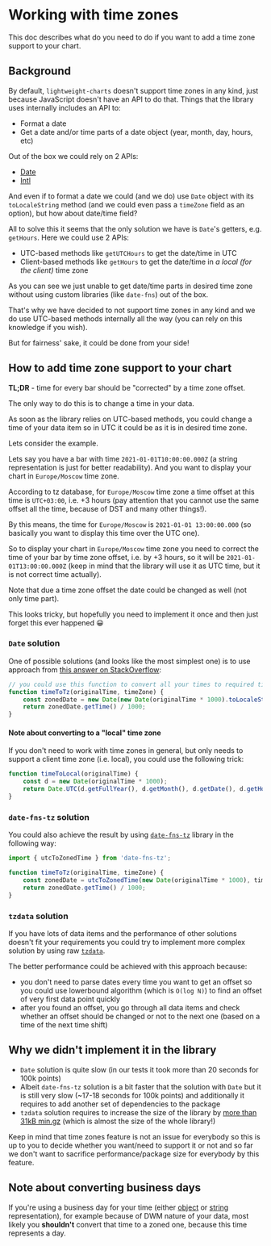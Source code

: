 # Working with time zones

This doc describes what do you need to do if you want to add a time zone support to your chart.

## Background

By default, `lightweight-charts` doesn't support time zones in any kind, just because JavaScript doesn't have an API to do that.
Things that the library uses internally includes an API to:

- Format a date
- Get a date and/or time parts of a date object (year, month, day, hours, etc)

Out of the box we could rely on 2 APIs:

- [Date](https://developer.mozilla.org/en-US/docs/Web/JavaScript/Reference/Global_Objects/Date)
- [Intl](https://developer.mozilla.org/en-US/docs/Web/JavaScript/Reference/Global_Objects/Intl)

And even if to format a date we could (and we do) use `Date` object with its `toLocaleString` method (and we could even pass a `timeZone` field as an option),
but how about date/time field?

All to solve this it seems that the only solution we have is `Date`'s getters, e.g. `getHours`. Here we could use 2 APIs:

- UTC-based methods like `getUTCHours` to get the date/time in UTC
- Client-based methods like `getHours` to get the date/time in _a local (for the client)_ time zone

As you can see we just unable to get date/time parts in desired time zone without using custom libraries (like `date-fns`) out of the box.

That's why we have decided to not support time zones in any kind and we do use UTC-based methods internally all the way (you can rely on this knowledge if you wish).

But for fairness' sake, it could be done from your side!

## How to add time zone support to your chart

**TL;DR** - time for every bar should be "corrected" by a time zone offset.

The only way to do this is to change a time in your data.

As soon as the library relies on UTC-based methods, you could change a time of your data item so in UTC it could be as it is in desired time zone.

Lets consider the example.

Lets say you have a bar with time `2021-01-01T10:00:00.000Z` (a string representation is just for better readability).
And you want to display your chart in `Europe/Moscow` time zone.

According to tz database, for `Europe/Moscow` time zone a time offset at this time is `UTC+03:00`, i.e. +3 hours (pay attention that you cannot use the same offset all the time, because of DST and many other things!).

By this means, the time for `Europe/Moscow` is `2021-01-01 13:00:00.000` (so basically you want to display this time over the UTC one).

So to display your chart in `Europe/Moscow` time zone you need to correct the time of your bar by time zone offset, i.e. by +3 hours, so it will be `2021-01-01T13:00:00.000Z` (keep in mind that the library will use it as UTC time, but it is not correct time actually).

Note that due a time zone offset the date could be changed as well (not only time part).

This looks tricky, but hopefully you need to implement it once and then just forget this ever happened 😀

### `Date` solution

One of possible solutions (and looks like the most simplest one) is to use approach from [this answer on StackOverflow](https://stackoverflow.com/a/54127122/3893439):

```js
// you could use this function to convert all your times to required time zone
function timeToTz(originalTime, timeZone) {
    const zonedDate = new Date(new Date(originalTime * 1000).toLocaleString('en-US', { timeZone }));
    return zonedDate.getTime() / 1000;
}
```

#### Note about converting to a "local" time zone

If you don't need to work with time zones in general, but only needs to support a client time zone (i.e. local), you could use the following trick:

```js
function timeToLocal(originalTime) {
    const d = new Date(originalTime * 1000);
    return Date.UTC(d.getFullYear(), d.getMonth(), d.getDate(), d.getHours(), d.getMinutes(), d.getSeconds(), d.getMilliseconds()) / 1000;
}
```

### `date-fns-tz` solution

You could also achieve the result by using [`date-fns-tz`](https://github.com/marnusw/date-fns-tz) library in the following way:

```js
import { utcToZonedTime } from 'date-fns-tz';

function timeToTz(originalTime, timeZone) {
    const zonedDate = utcToZonedTime(new Date(originalTime * 1000), timeZone);
    return zonedDate.getTime() / 1000;
}
```

### `tzdata` solution

If you have lots of data items and the performance of other solutions doesn't fit your requirements you could try to implement more complex solution by using raw [`tzdata`](https://www.npmjs.com/package/tzdata).

The better performance could be achieved with this approach because:

- you don't need to parse dates every time you want to get an offset so you could use lowerbound algorithm (which is `O(log N)`) to find an offset of very first data point quickly
- after you found an offset, you go through all data items and check whether an offset should be changed or not to the next one (based on a time of the next time shift)

## Why we didn't implement it in the library

- `Date` solution is quite slow (in our tests it took more than 20 seconds for 100k points)
- Albeit `date-fns-tz` solution is a bit faster that the solution with `Date` but it is still very slow (~17-18 seconds for 100k points) and additionally it requires to add another set of dependencies to the package
- `tzdata` solution requires to increase the size of the library by [more than 31kB min.gz](https://bundlephobia.com/package/tzdata) (which is almost the size of the whole library!)

Keep in mind that time zones feature is not an issue for everybody so this is up to you to decide whether you want/need to support it or not and so far we don't want to sacrifice performance/package size for everybody by this feature.

## Note about converting business days

If you're using a business day for your time (either [object](./time.md#business-day-object) or [string](./time.md#business-day-string) representation), for example because of DWM nature of your data,
most likely you **shouldn't** convert that time to a zoned one, because this time represents a day.
